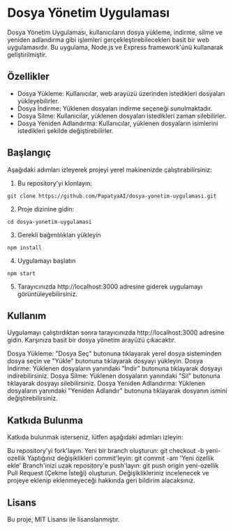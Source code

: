 # Dosya Yönetim Uygulaması

Dosya Yönetim Uygulaması, kullanıcıların dosya yükleme, indirme, silme ve yeniden adlandırma gibi işlemleri gerçekleştirebilecekleri basit bir web uygulamasıdır. Bu uygulama, Node.js ve Express framework'ünü kullanarak geliştirilmiştir.

## Özellikler

- Dosya Yükleme: Kullanıcılar, web arayüzü üzerinden istedikleri dosyaları yükleyebilirler.
- Dosya İndirme: Yüklenen dosyaları indirme seçeneği sunulmaktadır.
- Dosya Silme: Kullanıcılar, yüklenen dosyaları istedikleri zaman silebilirler.
- Dosya Yeniden Adlandırma: Kullanıcılar, yüklenen dosyaların isimlerini istedikleri şekilde değiştirebilirler.

## Başlangıç

Aşağıdaki adımları izleyerek projeyi yerel makinenizde çalıştırabilirsiniz:

1. Bu repository'yi klonlayın:

```
git clone https://github.com/PapatyaAI/dosya-yonetim-uygulamasi.git
```
2. Proje dizinine gidin:
```
cd dosya-yonetim-uygulamasi
```
3. Gerekli bağımlılıkları yükleyin
```
npm install
```
4. Uygulamayı başlatın
```
npm start
```
5. Tarayıcınızda http://localhost:3000 adresine giderek uygulamayı görüntüleyebilirsiniz.


## Kullanım
Uygulamayı çalıştırdıktan sonra tarayıcınızda http://localhost:3000 adresine gidin. Karşınıza basit bir dosya yönetim arayüzü çıkacaktır.

Dosya Yükleme: "Dosya Seç" butonuna tıklayarak yerel dosya sisteminden dosya seçin ve "Yükle" butonuna tıklayarak dosyayı yükleyin.
Dosya İndirme: Yüklenen dosyaların yanındaki "İndir" butonuna tıklayarak dosyayı indirebilirsiniz.
Dosya Silme: Yüklenen dosyaların yanındaki "Sil" butonuna tıklayarak dosyayı silebilirsiniz.
Dosya Yeniden Adlandırma: Yüklenen dosyaların yanındaki "Yeniden Adlandır" butonuna tıklayarak dosyanın ismini değiştirebilirsiniz.

## Katkıda Bulunma
Katkıda bulunmak isterseniz, lütfen aşağıdaki adımları izleyin:

Bu repository'yi fork'layın.
Yeni bir branch oluşturun: git checkout -b yeni-ozellik
Yaptığınız değişiklikleri commit'leyin: git commit -am 'Yeni özellik ekle'
Branch'inizi uzak repository'e push'layın: git push origin yeni-ozellik
Pull Request (Çekme İsteği) oluşturun.
Değişiklikleriniz incelenecek ve projeye eklenip eklenmeyeceği hakkında geri bildirim alacaksınız.

## Lisans
Bu proje, MIT Lisansı ile lisanslanmıştır.
